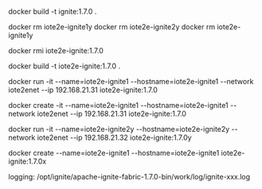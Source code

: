 docker build -t ignite:1.7.0 .


docker rm iote2e-ignite1y
docker rm iote2e-ignite2y
docker rm iote2e-ignite1y

docker rmi iote2e-ignite:1.7.0

docker build -t iote2e-ignite:1.7.0 .

docker run -it --name=iote2e-ignite1 --hostname=iote2e-ignite1 --network iote2enet --ip 192.168.21.31 iote2e-ignite:1.7.0

docker create -it --name=iote2e-ignite1 --hostname=iote2e-ignite1 --network iote2enet --ip 192.168.21.31 iote2e-ignite:1.7.0

docker run -it --name=iote2e-ignite2y --hostname=iote2e-ignite2y --network iote2enet --ip 192.168.21.32 iote2e-ignite:1.7.0y


docker create --name=iote2e-ignite1 --hostname=iote2e-ignite1 iote2e-ignite:1.7.0x

logging: /opt/ignite/apache-ignite-fabric-1.7.0-bin/work/log/ignite-xxx.log




